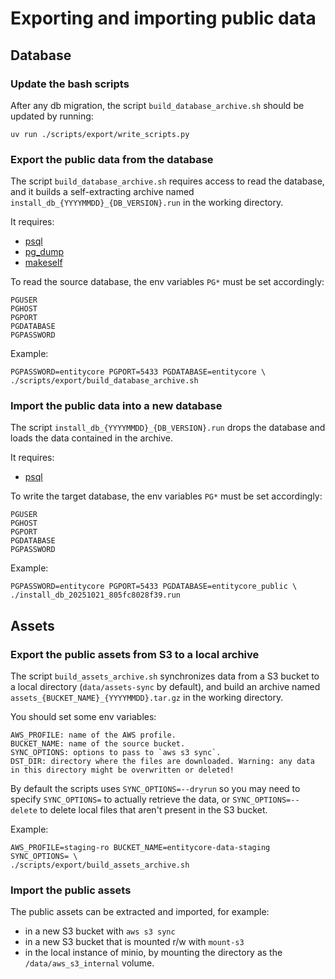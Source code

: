 # Exporting and importing public data

## Database

### Update the bash scripts

After any db migration, the script `build_database_archive.sh` should be updated by running:

```
uv run ./scripts/export/write_scripts.py
```

### Export the public data from the database

The script `build_database_archive.sh` requires access to read the database, and it builds a self-extracting archive named `install_db_{YYYYMMDD}_{DB_VERSION}.run` in the working directory.

It requires:

- [psql](https://www.postgresql.org/docs/current/app-psql.html)
- [pg_dump](https://www.postgresql.org/docs/current/app-pgdump.html)
- [makeself](https://github.com/megastep/makeself)

To read the source database, the env variables `PG*` must be set accordingly:

```
PGUSER
PGHOST
PGPORT
PGDATABASE
PGPASSWORD
```

Example:

```
PGPASSWORD=entitycore PGPORT=5433 PGDATABASE=entitycore \
./scripts/export/build_database_archive.sh
```

### Import the public data into a new database

The script `install_db_{YYYYMMDD}_{DB_VERSION}.run` drops the database and loads the data contained in the archive.

It requires:

- [psql](https://www.postgresql.org/docs/current/app-psql.html)

To write the target database, the env variables `PG*` must be set accordingly:

```
PGUSER
PGHOST
PGPORT
PGDATABASE
PGPASSWORD
```

Example:

```
PGPASSWORD=entitycore PGPORT=5433 PGDATABASE=entitycore_public \
./install_db_20251021_805fc8028f39.run
```

## Assets

### Export the public assets from S3 to a local archive

The script `build_assets_archive.sh` synchronizes data from a S3 bucket to a local directory (`data/assets-sync` by default), and build an archive named `assets_{BUCKET_NAME}_{YYYYMMDD}.tar.gz` in the working directory.

You should set some env variables:

```
AWS_PROFILE: name of the AWS profile.
BUCKET_NAME: name of the source bucket.
SYNC_OPTIONS: options to pass to `aws s3 sync`.
DST_DIR: directory where the files are downloaded. Warning: any data in this directory might be overwritten or deleted!
```

By default the scripts uses `SYNC_OPTIONS=--dryrun` so you may need to specify `SYNC_OPTIONS=` to actually retrieve the data, or `SYNC_OPTIONS=--delete` to delete local files that aren't present in the S3 bucket.

Example:

```
AWS_PROFILE=staging-ro BUCKET_NAME=entitycore-data-staging SYNC_OPTIONS= \
./scripts/export/build_assets_archive.sh
```

### Import the public assets

The public assets can be extracted and imported, for example:

- in a new S3 bucket with `aws s3 sync`
- in a new S3 bucket that is mounted r/w with `mount-s3`
- in the local instance of minio, by mounting the directory as the `/data/aws_s3_internal` volume.
